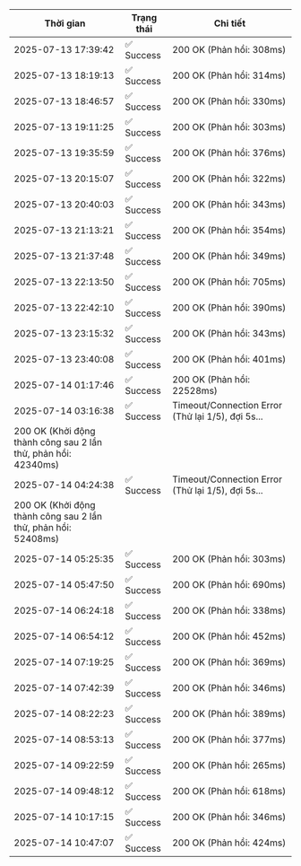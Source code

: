 | Thời gian | Trạng thái | Chi tiết |
|---|---|---|
| 2025-07-13 17:39:42 | ✅ Success | 200 OK (Phản hồi: 308ms) |
| 2025-07-13 18:19:13 | ✅ Success | 200 OK (Phản hồi: 314ms) |
| 2025-07-13 18:46:57 | ✅ Success | 200 OK (Phản hồi: 330ms) |
| 2025-07-13 19:11:25 | ✅ Success | 200 OK (Phản hồi: 303ms) |
| 2025-07-13 19:35:59 | ✅ Success | 200 OK (Phản hồi: 376ms) |
| 2025-07-13 20:15:07 | ✅ Success | 200 OK (Phản hồi: 322ms) |
| 2025-07-13 20:40:03 | ✅ Success | 200 OK (Phản hồi: 343ms) |
| 2025-07-13 21:13:21 | ✅ Success | 200 OK (Phản hồi: 354ms) |
| 2025-07-13 21:37:48 | ✅ Success | 200 OK (Phản hồi: 349ms) |
| 2025-07-13 22:13:50 | ✅ Success | 200 OK (Phản hồi: 705ms) |
| 2025-07-13 22:42:10 | ✅ Success | 200 OK (Phản hồi: 390ms) |
| 2025-07-13 23:15:32 | ✅ Success | 200 OK (Phản hồi: 343ms) |
| 2025-07-13 23:40:08 | ✅ Success | 200 OK (Phản hồi: 401ms) |
| 2025-07-14 01:17:46 | ✅ Success | 200 OK (Phản hồi: 22528ms) |
| 2025-07-14 03:16:38 | ✅ Success | Timeout/Connection Error (Thử lại 1/5), đợi 5s...
200 OK (Khởi động thành công sau 2 lần thử, phản hồi: 42340ms) |
| 2025-07-14 04:24:38 | ✅ Success | Timeout/Connection Error (Thử lại 1/5), đợi 5s...
200 OK (Khởi động thành công sau 2 lần thử, phản hồi: 52408ms) |
| 2025-07-14 05:25:35 | ✅ Success | 200 OK (Phản hồi: 303ms) |
| 2025-07-14 05:47:50 | ✅ Success | 200 OK (Phản hồi: 690ms) |
| 2025-07-14 06:24:18 | ✅ Success | 200 OK (Phản hồi: 338ms) |
| 2025-07-14 06:54:12 | ✅ Success | 200 OK (Phản hồi: 452ms) |
| 2025-07-14 07:19:25 | ✅ Success | 200 OK (Phản hồi: 369ms) |
| 2025-07-14 07:42:39 | ✅ Success | 200 OK (Phản hồi: 346ms) |
| 2025-07-14 08:22:23 | ✅ Success | 200 OK (Phản hồi: 389ms) |
| 2025-07-14 08:53:13 | ✅ Success | 200 OK (Phản hồi: 377ms) |
| 2025-07-14 09:22:59 | ✅ Success | 200 OK (Phản hồi: 265ms) |
| 2025-07-14 09:48:12 | ✅ Success | 200 OK (Phản hồi: 618ms) |
| 2025-07-14 10:17:15 | ✅ Success | 200 OK (Phản hồi: 346ms) |
| 2025-07-14 10:47:07 | ✅ Success | 200 OK (Phản hồi: 424ms) |
